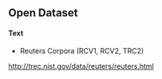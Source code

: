 ## Open Dataset

#### Text

- Reuters Corpora (RCV1, RCV2, TRC2)

http://trec.nist.gov/data/reuters/reuters.html

